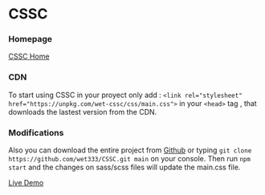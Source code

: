# CSSC

### Homepage
[CSSC Home](https://keen-morse-9bc5ed.netlify.app/ "Home Page")

### CDN
To start using CSSC in your proyect only add : 
`<link rel="stylesheet" href="https://unpkg.com/wet-cssc/css/main.css">`
in your `<head>` tag , that downloads the lastest version from the CDN.

### Modifications
Also you can download the entire project from <a href="https://github.com/wet333/CSSC" target="_blank" rel="noopener noreferrer">Github</a> 
or typing `git clone https://github.com/wet333/CSSC.git main` on your console.
Then run `npm start` and the changes on sass/scss files will update the main.css file.

[Live Demo](https://keen-morse-9bc5ed.netlify.app/preview.html "Demo Site")
